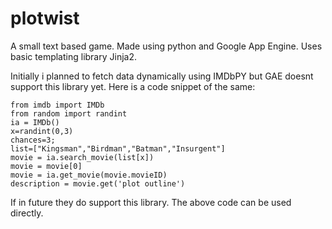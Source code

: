 # plotwist
A small text based game. Made using python and Google App Engine.
Uses basic templating library Jinja2. 

Initially i planned to fetch data dynamically using IMDbPY but GAE doesnt support this library yet.
Here is a code snippet of the same:

	from imdb import IMDb
	from random import randint
	ia = IMDb()
	x=randint(0,3)
	chances=3;
	list=["Kingsman","Birdman","Batman","Insurgent"]
	movie = ia.search_movie(list[x])
	movie = movie[0]
	movie = ia.get_movie(movie.movieID)
	description = movie.get('plot outline')


If in future they do support this library. The above code can be used directly. 
